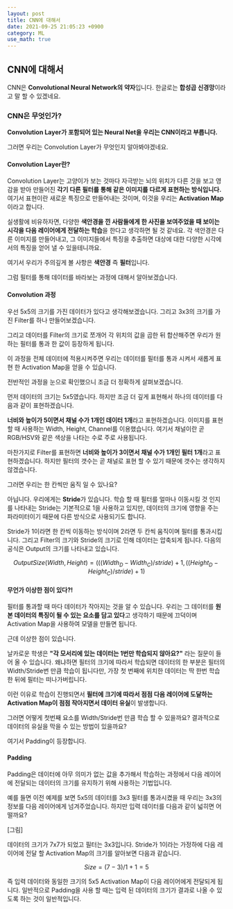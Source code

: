 ```yaml
---
layout: post
title: CNN에 대해서
date: 2021-09-25 21:05:23 +0900
category: ML
use_math: true
---
```


CNN에 대해서
---

CNN은 **Convolutional Neural Network의 약자**입니다. 한글로는 **합성곱 신경망**이라고 말 할 수 있겠네요.

### CNN은 무엇인가?

**Convolution Layer가 포함되어 있는 Neural Net을 우리는 CNN이라고 부릅니다.**

그러면 우리는 Convolution Layer가 무엇인지 알아봐야겠네요.

#### Convolution Layer란?

Convolution Layer는 고양이가 보는 것마다 자극받는 뇌의 위치가 다른 것을 보고 영감을 받아 만들어진 **각기 다른 필터를 통해 같은 이미지를 다르게 표현하는 방식입니다.** 여기서 표현이란 새로운 특징으로 만들어내는 것이며, 이것을 우리는 **Activation Map**이라고 합니다.

실생활에 비유하자면, 다양한 **색안경을 낀 사람들에게 한 사진을 보여주었을 때 보이는 시각을 다음 레이어에게 전달하는 학습**을 한다고 생각하면 될 것 같네요. 각 색안경은 다른 이미지를 만들어내고, 그 이미지들에서 특징을 추출하면 대상에 대한 다양한 시각에서의 특징을 얻어 낼 수 있을테니까요.

여기서 우리가 주의깊게 볼 사항은 **색안경** 즉 **필터**입니다.

그럼 필터를 통해 데이터를 바라보는 과정에 대해서 알아보겠습니다.

#### Convolution 과정

우선 5x5의 크기를 가진 데이터가 있다고 생각해보겠습니다. 그리고 3x3의 크기를 가진 Filter를 하나 만들어보겠습니다.

그리고 데이터를 Filter의 크기로 쪼개어 각 위치의 값을 곱한 뒤 합산해주면 우리가 원하는 필터를 통과 한 값이 등장하게 됩니다.

이 과정을 전체 데이터에 적용시켜주면 우리는 데이터를 필터를 통과 시켜서 새롭게 표현 한 Activation Map을 얻을 수 있습니다.

전반적인 과정을 눈으로 확인했으니 조금 더 정확하게 살펴보겠습니다.

먼저 데이터의 크기는 5x5였습니다. 하지만 조금 더 깊게 표현해서 하나의 데이터를 다음과 같이 표현하겠습니다.

**너비와 높이가 5이면서 채널 수가 1개인 데이터 1개**라고 표현하겠습니다. 이미지를 표현 할 때 사용하는 Width, Height, Channel를 이용했습니다. 여기서 채널이란 곧 RGB/HSV와 같은 색상을 나타는 수로 주로 사용됩니다.

마찬가지로 Filter를 표현하면 **너비와 높이가 3이면서 채널 수가 1개인 필터 1개**라고 표현하겠습니다. 하지만 필터의 갯수는 곧 채널로 표현 할 수 있기 때문에 갯수는 생각하지 않겠습니다.

그러면 우리는 한 칸씩만 움직 일 수 있나요?

아닙니다. 우리에게는 **Stride**가 있습니다. 학습 할 때 필터를 얼마나 이동시킬 것 인지를 나타내는 Stride는 기본적으로 1을 사용하고 있지만, 데이터의 크기에 영향을 주는 파라미터이기 때문에 다른 방식으로 사용되기도 합니다.

Stride가 1이라면 한 칸씩 이동하는 방식이며 2라면 두 칸씩 움직이며 필터를 통과시킵니다. 그리고 Filter의 크기와 Stride의 크기로 인해 데이터는 압축되게 됩니다. 다음의 공식은 Output의 크기를 나타내고 있습니다.

$$OutputSize(Width,Height) = (((Width_{D} - Width_{C})/stride) + 1 , ((Height_{D} - Height_{C})/stride )+ 1)$$

#### 무언가 이상한 점이 있다?!

필터를 통과할 때 마다 데이터가 작아지는 것을 알 수 있습니다. 우리는 그 데이터를 **원본 데이터의 특징이 될 수 있는 요소를 담고 있다**고 생각하기 때문에 끄덕이며 Activation Map을 사용하여 모델을 만들면 됩니다.

근데 이상한 점이 있습니다.

날카로운 학생은 **"각 모서리에 있는 데이터는 1번만 학습되지 않아요?"** 라는 질문이 들어 올 수 있습니다. 왜냐하면 필터의 크기에 따라서 학습되면 데이터의 한 부분은 필터의 Width/Stride번 만큼 학습이 됩니다만, 가장 첫 번째에 위치한 데이터는 딱 한번 학습 한 뒤에 필터는 떠나가버립니다.

이런 이유로 학습이 진행되면서 **필터에 크기에 따라서 점점 다음 레이어에 도달하는 Activation Map이 점점 작아지면서 데이터 유실**이 발생합니다.

그러면 어떻게 첫번째 요소를 Width/Stride번 만큼 학습 할 수 있을까요? 결과적으로 데이터의 유실을 막을 수 있는 방법이 있을까요?

여기서 Padding이 등장합니다.

#### Padding

Padding은 데이터에 아무 의미가 없는 값을 추가해서 학습하는 과정에서 다음 레이어에 전달되는 데이터의 크기를 유지하기 위해 사용하는 기법입니다.

예를 들면 이전 예제를 보면 5x5의 데이터를 3x3 필터를 통과시켰을 때 우리는 3x3의 정보를 다음 레이어에게 넘겨주었습니다. 하지만 입력 데이터를 다음과 같이 넓히면 어떨까요?

[그림]

데이터의 크기가 7x7가 되었고 필터는 3x3입니다. Stride가 1이라는 가정하에 다음 레이어에 전달 할 Activation Map의 크기를 알아보면 다음과 같습니다.

$$Size = (7-3)/1 + 1 = 5$$

즉 입력 데이터와 동일한 크기의 5x5 Activation Map이 다음 레이어에게 전달되게 됩니다. 일반적으로 Padding을 사용 할 때는 입력 된 데이터의 크기가 결과로 나올 수 있도록 하는 것이 일반적입니다.

<script type="text/javascript"
src="https://cdn.mathjax.org/mathjax/latest/MathJax.js?config=TeX-AMS_HTML">
</script>
